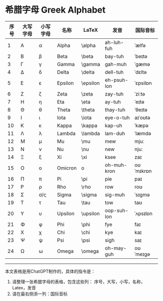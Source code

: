 # 希腊字母 Greek Alphabet

| 序号 | 大写字母 | 小写字母 | 名称 | LaTeX | 发音 | 国际音标 |
| --- | --- | --- | --- | --- | --- | --- |
| 1 | Α | α | Alpha | \alpha | ah-luh-fuh | ˈælfə |
| 2 | Β | β | Beta | \beta | bay-tuh | ˈbeɪtə |
| 3 | Γ | γ | Gamma | \gamma | gah-muh | ˈɡæmə |
| 4 | Δ | δ | Delta | \delta | dell-tuh | ˈdɛltə |
| 5 | Ε | ε | Epsilon | \epsilon | eh-psuh-lon | ˈɛpsilɒn |
| 6 | Ζ | ζ | Zeta | \zeta | zay-tuh | ˈziːtə |
| 7 | Η | η | Eta | \eta | ay-tuh | ˈeɪtə |
| 8 | Θ | θ | Theta | \theta | thay-tuh | ˈθeɪtə |
| 9 | Ι | ι | Iota | \iota | eye-o-tuh | aɪˈoʊtə |
| 10 | Κ | κ | Kappa | \kappa | kap-uh | ˈkæpə |
| 11 | Λ | λ | Lambda | \lambda | lam-duh | ˈlæmdə |
| 12 | Μ | μ | Mu | \mu | mew | mjuː |
| 13 | Ν | ν | Nu | \nu | new | njuː |
| 14 | Ξ | ξ | Xi | \xi | ksee | zaɪ |
| 15 | Ο | ο | Omicron | o | oh-muh-kron | oʊˈmɪkrɒn |
| 16 | Π | π | Pi | \pi | pie | paɪ |
| 17 | Ρ | ρ | Rho | \rho | row | roʊ |
| 18 | Σ | σ/ς | Sigma | \sigma | sig-muh | ˈsɪɡmə |
| 19 | Τ | τ | Tau | \tau | tow | taʊ |
| 20 | Υ | υ | Upsilon | \upsilon | oop-suh-lon | ˈʌpsɪlɒn |
| 21 | Φ | φ | Phi | \phi | fye | faɪ |
| 22 | Χ | χ | Chi | \chi | kye | kaɪ |
| 23 | Ψ | ψ | Psi | \psi | sigh | saɪ |
| 24 | Ω | ω | Omega | \omega | oh-may-guh | oʊˈmeɪɡə |

---

本文表格是用ChatGPT制作的，具体的指令是：

1. 请整理一张希腊字母的表格，包含这些列： 序号，大写，小写，名称，Latex，发音
2. 请在最右侧添一列：国际音标
